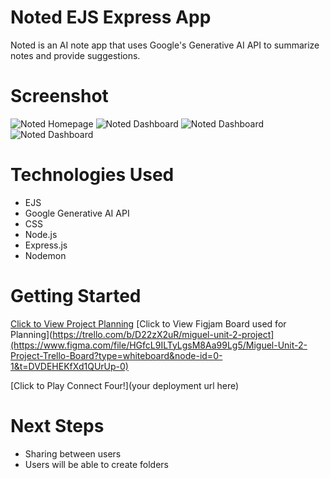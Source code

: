 # Noted EJS Express App

Noted is an AI note app that uses Google's Generative AI API to summarize notes and provide suggestions.

# Screenshot
![Noted Homepage](https://i.ibb.co/t81w4hb/Screenshot-2024-04-12-at-12-13-49-AM.png)
![Noted Dashboard](https://i.ibb.co/j4YLGzW/Screenshot-2024-04-12-at-12-15-54-AM.png)
![Noted Dashboard](https://i.ibb.co/njmj3pF/Screenshot-2024-04-12-at-12-29-35-AM.png)
![Noted Dashboard](https://i.ibb.co/VjpKJBH/Screenshot-2024-04-12-at-12-31-10-AM.png)




# Technologies Used

- EJS
- Google Generative AI API
- CSS
- Node.js
- Express.js
- Nodemon


# Getting Started

[Click to View Project Planning](https://trello.com/b/D22zX2uR/miguel-unit-2-project)
[Click to View Figjam Board used for Planning](https://trello.com/b/D22zX2uR/miguel-unit-2-project](https://www.figma.com/file/HGfcL9ILTyLgsM8Aa99Lg5/Miguel-Unit-2-Project-Trello-Board?type=whiteboard&node-id=0-1&t=DVDEHEKfXd1QUrUp-0)

[Click to Play Connect Four!](your deployment url here)

# Next Steps

- Sharing between users
- Users will be able to create folders
